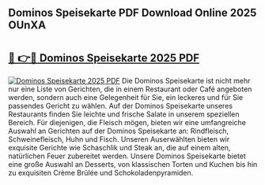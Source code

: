 ## Dominos Speisekarte PDF Download Online 2025 OUnXA

# <h2><a href="http://gcbson.nevu.top/?p=Dominos+Speisekarte">🔗 👉🔴 Dominos Speisekarte 2025 PDF</a></h2>

[![Dominos Speisekarte 2025 PDF](https://i.imgur.com/dBaPXMq.png)](http://gcbson.nevu.top/?p=Dominos+Speisekarte)
Die Dominos Speisekarte ist nicht mehr nur eine Liste von Gerichten, die in einem Restaurant oder Café angeboten werden, sondern auch eine Gelegenheit für Sie, ein leckeres und für Sie passendes Gericht zu wählen. Auf der Dominos Speisekarte unseres Restaurants finden Sie leichte und frische Salate in unserem speziellen Bereich. Für diejenigen, die Fleisch mögen, bieten wir eine umfangreiche Auswahl an Gerichten auf der Dominos Speisekarte an: Rindfleisch, Schweinefleisch, Huhn und Fisch. Unseren Auserwählten bieten wir exquisite Gerichte wie Schaschlik und Steak an, die auf einem alten, natürlichen Feuer zubereitet werden. Unsere Dominos Speisekarte bietet eine große Auswahl an Desserts, von klassischen Torten und Kuchen bis hin zu exquisiten Crème Brûlée und Schokoladenpyramiden.
